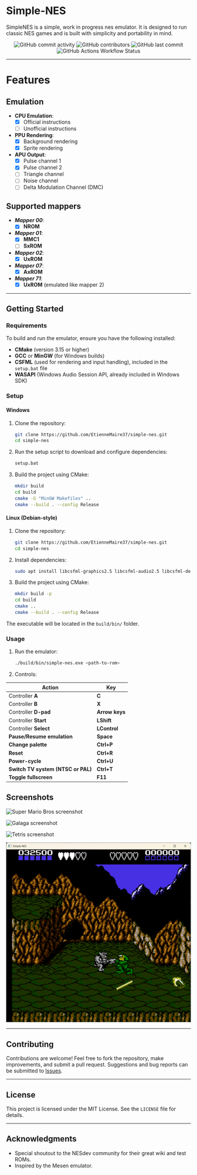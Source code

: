 # Simple-NES

SimpleNES is a simple, work in progress nes emulator. It is designed to run classic NES games and is built with simplicity and portability in mind.

<p align="center">
<img alt="GitHub commit activity" src="https://img.shields.io/github/commit-activity/m/EtienneMaire37/simple-nes">
<img alt="GitHub contributors" src="https://img.shields.io/github/contributors/EtienneMaire37/simple-nes">
<img alt="GitHub last commit" src="https://img.shields.io/github/last-commit/EtienneMaire37/simple-nes">
<img alt="GitHub Actions Workflow Status" src="https://img.shields.io/github/actions/workflow/status/EtienneMaire37/simple-nes/cmake-single-platform.yml">
</p>

---

# Features

## Emulation
- **CPU Emulation**: 
   - [x] Official instructions
   - [ ] Unofficial instructions
- **PPU Rendering**: 
   - [x] Background rendering
   - [x] Sprite rendering
- **APU Output**: 
   - [x] Pulse channel 1
   - [x] Pulse channel 2
   - [ ] Triangle channel
   - [ ] Noise channel
   - [ ] Delta Modulation Channel (DMC)

## Supported mappers
- ***Mapper 00***:
   - [x] **NROM**
- ***Mapper 01***:
   - [x] **MMC1**
   - [ ] **SxROM**
- ***Mapper 02***: 
   - [x] **UxROM**
- ***Mapper 07***: 
   - [x] **AxROM**
- ***Mapper 71***: 
   - [x] **UxROM** (emulated like mapper 2)

---

## Getting Started

### Requirements
To build and run the emulator, ensure you have the following installed:

- **CMake** (version 3.15 or higher)
- **GCC** or **MinGW** (for Windows builds)
- **CSFML** (used for rendering and input handling), included in the `setup.bat` file
- **WASAPI** (Windows Audio Session API, already included in Windows SDK)

### Setup

#### Windows
1. Clone the repository:
   ```bash
   git clone https://github.com/EtienneMaire37/simple-nes.git
   cd simple-nes
   ```

2. Run the setup script to download and configure dependencies:
   ```bash
   setup.bat
   ```

3. Build the project using CMake:
   ```bash
   mkdir build
   cd build
   cmake -G "MinGW Makefiles" ..
   cmake --build . --config Release
   ```

#### Linux (Debian-style)
1. Clone the repository:
   ```bash
   git clone https://github.com/EtienneMaire37/simple-nes.git
   cd simple-nes
   ```

2. Install dependencies:
   ```bash
   sudo apt install libcsfml-graphics2.5 libcsfml-audio2.5 libcsfml-dev libcsfml-doc libcsfml-network2.5 libcsfml-system2.5 libcsfml-window2.5
   ```

3. Build the project using CMake:
   ```bash
   mkdir build -p
   cd build
   cmake ..
   cmake --build . --config Release
   ```

The executable will be located in the `build/bin/` folder.

### Usage
1. Run the emulator:
   ```bash
   ./build/bin/simple-nes.exe <path-to-rom>
   ```
2. Controls:

| Action | Key |
|--------|-----------|
| Controller **A** | **C** |
| Controller **B** | **X** |
| Controller **D-pad** | **Arrow keys** |
| Controller **Start** | **LShift** |
| Controller **Select** | **LControl** |
| **Pause/Resume emulation** | **Space** |
| **Change palette** | **Ctrl+P** |
| **Reset** | **Ctrl+R** |
| **Power-cycle** | **Ctrl+U** |
| **Switch TV system (NTSC or PAL)** | **Ctrl+T** |
| **Toggle fullscreen** | **F11** |

## Screenshots

![Super Mario Bros screenshot](./screenshots/smb1.png)

![Galaga screenshot](./screenshots/galaga.png)

![Tetris screenshot](./screenshots/tetris.png)

![Battletoads screenshot](./screenshots/battletoads.png)

---

## Contributing
Contributions are welcome! Feel free to fork the repository, make improvements, and submit a pull request. Suggestions and bug reports can be submitted to [Issues](https://github.com/EtienneMaire37/simple-nes/issues).

---

## License
This project is licensed under the MIT License. See the `LICENSE` file for details.

---

## Acknowledgments
- Special shoutout to the NESdev community for their great wiki and test ROMs.
- Inspired by the Mesen emulator.
